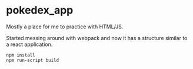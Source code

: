 # pokedex_app
Mostly a place for me to practice with HTML/JS.

Started messing around with webpack and now it has a structure similar to a react application.

    npm install
    npm run-script build
